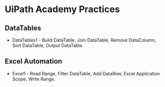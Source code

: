 # UiPath Academy Practices

## DataTables
- DataTables1 - Build DataTable, Join DataTable, Remove DataColumn, Sort DataTable, Output DataTable.

## Excel Automation
- Excel1 - Read Range, Filter DataTable, Add DataRow, Excel Application Scope, Write Range.

